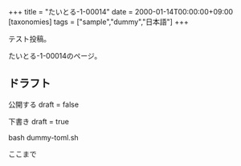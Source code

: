 +++
title = "たいとる-1-00014"
date = 2000-01-14T00:00:00+09:00
[taxonomies]
tags = ["sample","dummy","日本語"]
+++

テスト投稿。

たいとる-1-00014のページ。


## ドラフト

公開する
draft = false

下書き
draft = true

bash dummy-toml.sh

ここまで
